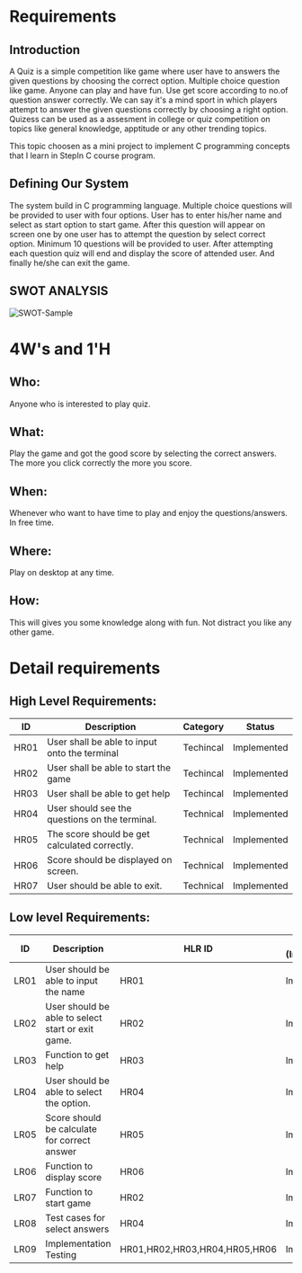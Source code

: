 # Requirements
## Introduction
A Quiz is a simple competition like game where user have to answers the given questions by choosing the correct option. Multiple choice question like game. Anyone can play and have fun. Use get score according to no.of question answer correctly. We can say it's a mind sport in which players attempt to answer the given questions correctly by choosing a right option. Quizess can be used as a assesment in college or quiz competition on topics like general knowledge, apptitude or any other trending topics.

This topic choosen as a mini project to implement C programming concepts that I learn in StepIn C course program.


## Defining Our System
The system build in C programming language.
Multiple choice questions will be provided to user with four options. User has to enter his/her name and select as start option to start game. After this question will appear on screen one by one user has to attempt the question by select correct option. Minimum 10 questions will be provided to user. After attempting each question quiz will end and display the score of attended user. And finally he/she can exit the game.

## SWOT ANALYSIS
![SWOT-Sample](https://github.com/waghtejashri/C_Project-Quiz--LTTS/blob/main/1_Requirements/SWOT.JPG)

# 4W&#39;s and 1&#39;H

## Who:
Anyone who is interested to play quiz. 

## What:
Play the game and got the good score by selecting the correct answers. The more you click correctly the more you score.

## When:
Whenever who want to have time to play and enjoy the questions/answers. In free time.

## Where:
Play on desktop at any time.

## How:
This will gives you some knowledge along with fun. Not distract you like any other game.

# Detail requirements
## High Level Requirements: 
| ID | Description | Category | Status | 
| ----- | ----- | ------- | ---------|
| HR01 | User shall be able to input onto the terminal| Techincal | Implemented | 
| HR02 | User shall be able to start the game | Techincal | Implemented |
| HR03 | User shall be able to get help | Techincal | Implemented |
| HR04 | User should see the questions on the terminal. | Technical | Implemented |
| HR05 | The score should be get calculated correctly. | Technical | Implemented |
| HR06 | Score should be displayed on screen. | Technical | Implemented |
| HR07 | User should be able to exit. | Technical | Implemented |




##  Low level Requirements:
| ID | Description | HLR ID | Status (Implemented/Future) |
| ------ | --------- | ------ | ----- |
| LR01 | User should be able to input the name | HR01 | Implemented |
| LR02 | User should be able to select start or exit game.| HR02 | Implemented |
| LR03 | Function to get help | HR03 | Implemented |
| LR04 | User should be able to select the option. | HR04 | Implemented |
| LR05 | Score should be calculate for correct answer | HR05 | Implemented |
| LR06 | Function to display score | HR06 | Implemented |
| LR07 | Function to start game | HR02 | Implemented |
| LR08 | Test cases for select answers   | HR04 | Implemented |
| LR09 | Implementation Testing  | HR01,HR02,HR03,HR04,HR05,HR06 | Implemented |


